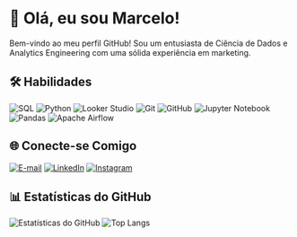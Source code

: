 # 👋 Olá, eu sou Marcelo!

Bem-vindo ao meu perfil GitHub! Sou um entusiasta de Ciência de Dados e Analytics Engineering com uma sólida experiência em marketing.


## 🛠️ Habilidades

![SQL](https://img.shields.io/badge/SQL-3178C6?logo=sql&logoColor=white)
![Python](https://img.shields.io/badge/Python-3776AB?logo=python&logoColor=white)
![Looker Studio](https://img.shields.io/badge/Looker%20Studio-4285F4?logo=google&logoColor=white)
![Git](https://img.shields.io/badge/Git-F05032?logo=git&logoColor=white)
![GitHub](https://img.shields.io/badge/GitHub-181717?logo=github&logoColor=white)
![Jupyter Notebook](https://img.shields.io/badge/Jupyter-FA0F00?logo=jupyter&logoColor=white)
![Pandas](https://img.shields.io/badge/Pandas-150458?logo=pandas&logoColor=white)
![Apache Airflow](https://img.shields.io/badge/Apache%20Airflow-017CEE?logo=apache-airflow&logoColor=white)


## 🌐 Conecte-se Comigo

[![E-mail](https://img.shields.io/badge/-Email-000?style=for-the-badge&logo=microsoft-outlook&logoColor=E94D5F)](mailto:marcelosouza@outlook.com)
[![LinkedIn](https://img.shields.io/badge/-LinkedIn-000?style=for-the-badge&logo=linkedin&logoColor=30A3DC)](https://www.linkedin.com/in/iceloh/)
[![Instagram](https://img.shields.io/badge/-Instagram-E4405F?style=for-the-badge&logo=instagram&logoColor=white)](https://www.instagram.com/celohsouza/)

## 📊 Estatísticas do GitHub
![Estatísticas do GitHub](https://github-readme-stats.vercel.app/api?username=iceloh&show_icons=true&theme=radical)
![Top Langs](https://github-readme-stats.vercel.app/api/top-langs/?username=iceloh&layout=compact&bg_color=000&border_color=30A3DC&title_color=E94D5F&text_color=FFF)

